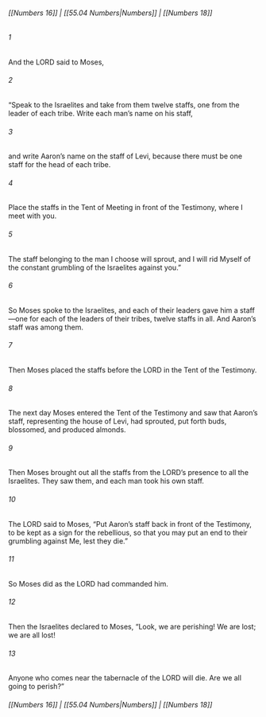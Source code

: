 
###### [[Numbers 16]] | [[55.04 Numbers|Numbers]] | [[Numbers 18]]

###### 1
And the LORD said to Moses,
###### 2
“Speak to the Israelites and take from them twelve staffs, one from the leader of each tribe. Write each man’s name on his staff,
###### 3
and write Aaron’s name on the staff of Levi, because there must be one staff for the head of each tribe.
###### 4
Place the staffs in the Tent of Meeting in front of the Testimony, where I meet with you.
###### 5
The staff belonging to the man I choose will sprout, and I will rid Myself of the constant grumbling of the Israelites against you.”
###### 6
So Moses spoke to the Israelites, and each of their leaders gave him a staff—one for each of the leaders of their tribes, twelve staffs in all. And Aaron’s staff was among them.
###### 7
Then Moses placed the staffs before the LORD in the Tent of the Testimony.
###### 8
The next day Moses entered the Tent of the Testimony and saw that Aaron’s staff, representing the house of Levi, had sprouted, put forth buds, blossomed, and produced almonds.
###### 9
Then Moses brought out all the staffs from the LORD’s presence to all the Israelites. They saw them, and each man took his own staff.
###### 10
The LORD said to Moses, “Put Aaron’s staff back in front of the Testimony, to be kept as a sign for the rebellious, so that you may put an end to their grumbling against Me, lest they die.”
###### 11
So Moses did as the LORD had commanded him.
###### 12
Then the Israelites declared to Moses, “Look, we are perishing! We are lost; we are all lost!
###### 13
Anyone who comes near the tabernacle of the LORD will die. Are we all going to perish?”

###### [[Numbers 16]] | [[55.04 Numbers|Numbers]] | [[Numbers 18]]
